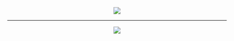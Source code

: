 <div align="center">
  <img src="https://github-readme-stats.vercel.app/api?username=alpha-src&theme=nightowl&show_icons=true"></img>
  <hr>
  <img src="https://github-readme-stats.vercel.app/api/top-langs/?username=alpha-src&layout=compact&theme=nightowl&show_icons=true"></img>
</div>
